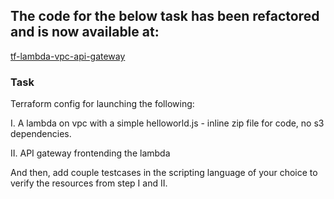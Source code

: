 ## The code for the below task has been refactored and is now available at:
[tf-lambda-vpc-api-gateway](https://github.com/lintopaul/tf-lambda-vpc-api-gateway)

### Task ###

Terraform config for launching the following:

I.  A lambda on vpc with a simple helloworld.js - inline zip file for code, no s3 dependencies.

II. API gateway frontending the lambda

And then, add couple testcases in the scripting language of your choice to verify the resources from step I and II.

